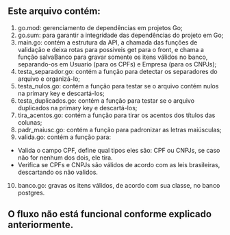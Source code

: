 ## Este arquivo contém:

1. go.mod: gerenciamento de dependências em projetos Go;
2. go.sum: para garantir a integridade das dependências do projeto em Go;
3. main.go: contém a estrutura da API, a chamada das funções de validação e deixa rotas para possiveis get para o front, e chama a função salvaBanco para gravar somente os itens válidos no banco, separando-os em Usuario (para os CPFs) e Empresa (para os CNPJs);
4. testa_separador.go: contém a função para detectar os separadores do arquivo e organizá-lo;
5. testa_nulos.go: contém a função para testar se o arquivo contém nulos na primary key e descartá-los;
6. testa_duplicados.go: contém a função para testar se o arquivo duplicados na primary key e descartá-los;
7. tira_acentos.go: contém a função para tirar os acentos dos títulos das colunas;
8. padr_maiusc.go: contém a função para padronizar as letras maiúsculas;
9. valida.go: contém a função para:
  - Valida o campo CPF, define qual tipos eles são: CPF ou CNPJs, se caso não for nenhum dos dois, ele tira.
  - Verifica se CPFs e CNPJs são válidos de acordo com as leis brasileiras, descartando os não validos.
10. banco.go: gravas os itens válidos, de acordo com sua classe, no banco postgres.

## O fluxo não está funcional conforme explicado anteriormente.


